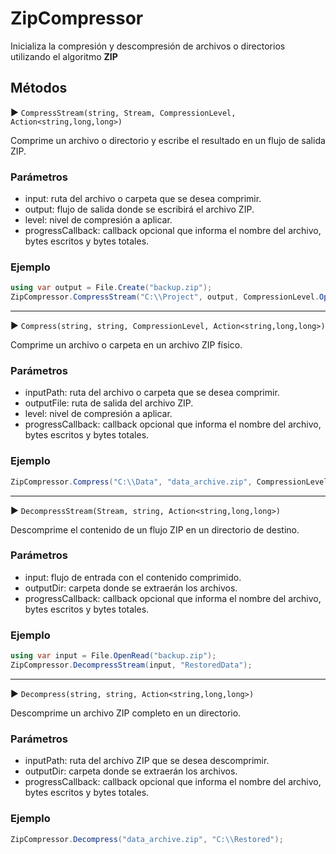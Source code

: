 # ZipCompressor

Inicializa la compresión y descompresión de archivos o directorios utilizando el algoritmo **ZIP**

## Métodos

▶ `CompressStream(string, Stream, CompressionLevel, Action<string,long,long>)`

Comprime un archivo o directorio y escribe el resultado en un flujo de salida ZIP.

### Parámetros

* input: ruta del archivo o carpeta que se desea comprimir.
* output: flujo de salida donde se escribirá el archivo ZIP.
* level: nivel de compresión a aplicar.
* progressCallback: callback opcional que informa el nombre del archivo, bytes escritos y bytes totales.

### Ejemplo

```csharp
using var output = File.Create("backup.zip");
ZipCompressor.CompressStream("C:\\Project", output, CompressionLevel.Optimal);
```

---

▶ `Compress(string, string, CompressionLevel, Action<string,long,long>)`

Comprime un archivo o carpeta en un archivo ZIP físico.

### Parámetros

* inputPath: ruta del archivo o carpeta que se desea comprimir.
* outputFile: ruta de salida del archivo ZIP.
* level: nivel de compresión a aplicar.
* progressCallback: callback opcional que informa el nombre del archivo, bytes escritos y bytes totales.

### Ejemplo

```csharp
ZipCompressor.Compress("C:\\Data", "data_archive.zip", CompressionLevel.Fastest);
```

---

▶ `DecompressStream(Stream, string, Action<string,long,long>)`

Descomprime el contenido de un flujo ZIP en un directorio de destino.

### Parámetros

* input: flujo de entrada con el contenido comprimido.
* outputDir: carpeta donde se extraerán los archivos.
* progressCallback: callback opcional que informa el nombre del archivo, bytes escritos y bytes totales.

### Ejemplo

```csharp
using var input = File.OpenRead("backup.zip");
ZipCompressor.DecompressStream(input, "RestoredData");
```

---

▶ `Decompress(string, string, Action<string,long,long>)`

Descomprime un archivo ZIP completo en un directorio.

### Parámetros

* inputPath: ruta del archivo ZIP que se desea descomprimir.
* outputDir: carpeta donde se extraerán los archivos.
* progressCallback: callback opcional que informa el nombre del archivo, bytes escritos y bytes totales.

### Ejemplo

```csharp
ZipCompressor.Decompress("data_archive.zip", "C:\\Restored");
```